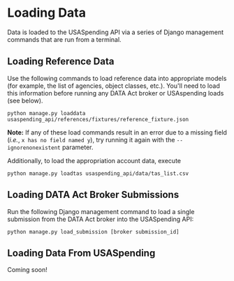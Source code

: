 # Loading Data

Data is loaded to the USASpending API via a series of Django management commands that are run from a terminal.

## Loading Reference Data

Use the following commands to load reference data into appropriate models (for example, the list of agencies, object classes, etc.). You'll need to load this information before running any DATA Act broker or USAspending loads (see below).

`python manage.py loaddata usaspending_api/references/fixtures/reference_fixture.json`

**Note:** If any of these load commands result in an error due to a missing field (_i.e._, `x has no field named y`), try running it again with the `--ignorenonexistent` parameter.

Additionally, to load the appropriation account data, execute

`python manage.py loadtas usaspending_api/data/tas_list.csv`

## Loading DATA Act Broker Submissions

Run the following Django management command to load a single submission from the DATA Act broker into the USASpending API:

`python manage.py load_submission [broker submission_id]`

## Loading Data From USASpending

Coming soon!
